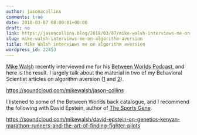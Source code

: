 ```yaml
---
author: jasonacollins
comments: true
date: 2018-03-07 08:00:01+00:00
draft: no
link: https://jasoncollins.blog/2018/03/07/mike-walsh-interviews-me-on-algorithm-aversion/
slug: mike-walsh-interviews-me-on-algorithm-aversion
title: Mike Walsh interviews me on algorithm aversion
wordpress_id: 22453
---
```


[Mike Walsh](http://www.mike-walsh.com) recently interviewed me for his [Between Worlds Podcast](http://www.mike-walsh.com/podcast), and here is the result. I largely talk about the material in two of my Behavioral Scientist articles on algorithm aversion ([1](http://behavioralscientist.org/dont-touch-computer/) and [2](http://behavioralscientist.org/what-to-do-when-algorithms-rule/)).

https://soundcloud.com/mikewalsh/jason-collins

I listened to some of the Between Worlds back catalogue, and I recommend the following with David Epstein, author of [The Sports Gene](http://thesportsgene.com/).

https://soundcloud.com/mikewalsh/david-epstein-on-genetics-kenyan-marathon-runners-and-the-art-of-finding-fighter-pilots
